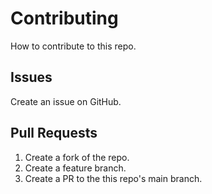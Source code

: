 # Contributing

How to contribute to this repo.


## Issues

Create an issue on GitHub.


## Pull Requests

1. Create a fork of the repo.
1. Create a feature branch.
1. Create a PR to the this repo's main branch.
